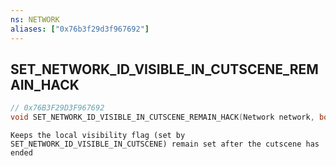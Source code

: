 ```yaml
---
ns: NETWORK
aliases: ["0x76b3f29d3f967692"]
---
```

## SET_NETWORK_ID_VISIBLE_IN_CUTSCENE_REMAIN_HACK

```c
// 0x76B3F29D3F967692
void SET_NETWORK_ID_VISIBLE_IN_CUTSCENE_REMAIN_HACK(Network network, bool set);
```

```
Keeps the local visibility flag (set by SET_NETWORK_ID_VISIBLE_IN_CUTSCENE) remain set after the cutscene has ended
```

